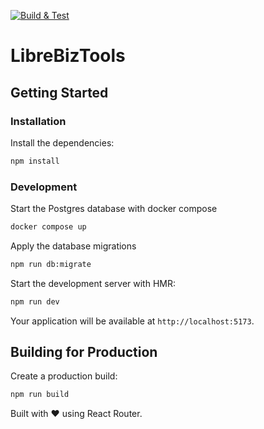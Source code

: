 [![Build & Test](https://github.com/librebiztools/librebiztools/actions/workflows/app.yml/badge.svg)](https://github.com/librebiztools/librebiztools/actions/workflows/app.yml)

# LibreBizTools

## Getting Started

### Installation

Install the dependencies:

```bash
npm install
```

### Development

Start the Postgres database with docker compose

```bash
docker compose up
```

Apply the database migrations

```bash
npm run db:migrate
```

Start the development server with HMR:

```bash
npm run dev
```

Your application will be available at `http://localhost:5173`.

## Building for Production

Create a production build:

```bash
npm run build
```

Built with ❤️ using React Router.

